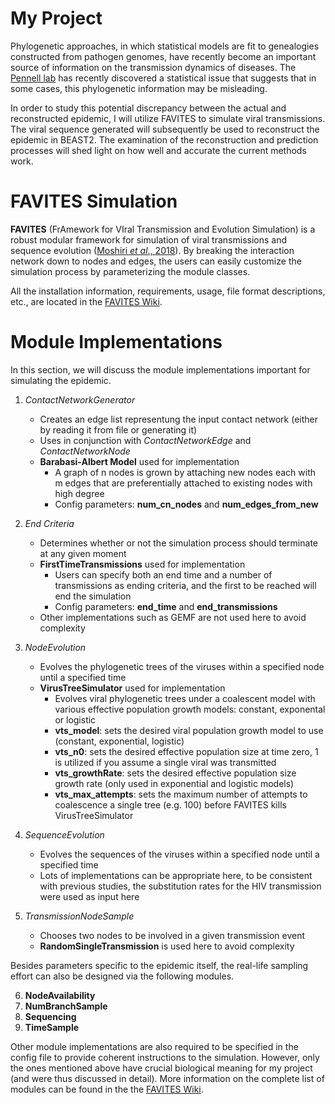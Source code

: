 # My Project
Phylogenetic approaches, in which statistical models are fit to genealogies constructed from pathogen
genomes, have recently become an important source of information on the transmission dynamics of diseases. 
The [Pennell lab](https://www.zoology.ubc.ca/person/matthew-pennell) has recently discovered a statistical issue that suggests that in some cases, this
phylogenetic information may be misleading. 

In order to study this potential discrepancy between the actual and reconstructed epidemic, I will utilize FAVITES to simulate viral transmissions.
The viral sequence generated will subsequently be used to reconstruct the epidemic in BEAST2. The examination of the reconstruction and prediction processes will 
shed light on how well and accurate the current methods work.


# FAVITES Simulation

**FAVITES** (FrAmework for VIral Transmission and Evolution Simulation) is a robust modular framework for simulation of viral transmissions and sequence evolution 
([Moshiri *et al*., 2018](https://doi.org/10.1093/bioinformatics/bty921)). By breaking the interaction network down to nodes and edges, the users can easily customize
the simulation process by parameterizing the module classes. 

All the installation information, requirements, usage, file format descriptions, etc., are located in the [FAVITES Wiki](https://github.com/niemasd/FAVITES/wiki).

# Module Implementations
In this section, we will discuss the module implementations important for simulating the epidemic.

1. *ContactNetworkGenerator*
   - Creates an edge list representung the input contact network (either by reading it from file or generating it)
   - Uses in conjunction with *ContactNetworkEdge* and *ContactNetworkNode*
   - **Barabasi-Albert Model** used for implementation
     - A graph of n nodes is grown by attaching new nodes each with m edges that are preferentially attached to existing nodes with high degree
     - Config parameters: **num_cn_nodes** and **num_edges_from_new**


2. *End Criteria*
   - Determines whether or not the simulation process should terminate at any given moment
   - **FirstTimeTransmissions** used for implementation
     - Users can specify both an end time and a number of transmissions as ending criteria, and the first to be reached will end the simulation
     - Config parameters: **end_time** and **end_transmissions**
   - Other implementations such as GEMF are not used here to avoid complexity 

3. *NodeEvolution*
   - Evolves the phylogenetic trees of the viruses within a specified node until a specified time
   - **VirusTreeSimulator** used for implementation
     - Evolves viral phylogenetic trees under a coalescent model with various effective population growth models: constant, exponental or logistic
     - **vts_model**: sets the desired viral population growth model to use (constant, exponential, logistic)
     - **vts_n0**: sets the desired effective population size at time zero, 1 is utilized if you assume a single viral was transmitted
     - **vts_growthRate**: sets the desired effective population size growth rate (only used in exponential and logistic models)
     - **vts_max_attempts**: sets the maximum number of attempts to coalescence a single tree (e.g. 100) before FAVITES kills VirusTreeSimulator

4. *SequenceEvolution*
   - Evolves the sequences of the viruses within a specified node until a specified time
   - Lots of implementations can be appropriate here, to be consistent with previous studies, the substitution rates for the HIV transmission were used as input here
 
5. *TransmissionNodeSample*
   - Chooses two nodes to be involved in a given transmission event
   - **RandomSingleTransmission** is used here to avoid complexity 

Besides parameters specific to the epidemic itself, the real-life sampling effort can also be designed via the following modules.

6. **NodeAvailability**
7. **NumBranchSample**
8. **Sequencing**
9. **TimeSample**


Other module implementations are also required to be specified in the config file to provide coherent instructions to the simulation. However, only the ones mentioned above have crucial biological meaning for my project (and were thus discussed in detail). More information on the complete list of modules can be found in the the [FAVITES Wiki](https://github.com/niemasd/FAVITES/wiki).



 
